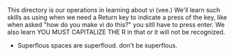 This directory is our operations in learning about vi (vee.)
We'll learn such skills as using <Return> when we need a Return key to indicate a press of the key, like when asked "how do you make vi do this?" you sitll have to press enter. We also learn YOU MUST CAPITALIZE THE R in that or it will not be recognized.
   - Superflous spaces are superfloud. don't be superflous.
